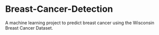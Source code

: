 # Breast-Cancer-Detection
A machine learning project to predict breast cancer using the Wisconsin Breast Cancer Dataset.
